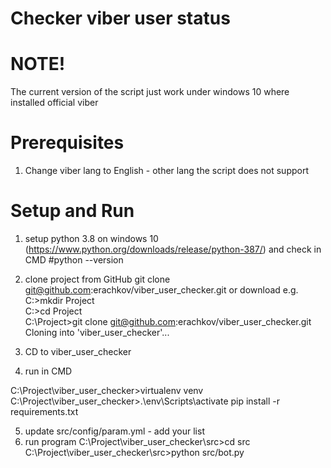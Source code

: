 # Checker viber user status  

# NOTE! 
The current version of the script just work under windows 10 where installed official viber

# Prerequisites
1. Change viber lang to English - other lang the script does not support

# Setup and Run

1. setup python 3.8 on windows 10 (https://www.python.org/downloads/release/python-387/) and check in CMD #python --version
2. clone project from GitHub  git clone git@github.com:erachkov/viber_user_checker.git or download
    e.g.
    C:\>mkdir Project  
    C:\>cd Project  
    C:\Project>git clone git@github.com:erachkov/viber_user_checker.git
    Cloning into 'viber_user_checker'...

3. CD to viber_user_checker
4. run in CMD

C:\Project\viber_user_checker>virtualenv venv
C:\Project\viber_user_checker>.\env\Scripts\activate
pip install -r requirements.txt

5. update src/config/param.yml - add your list
6. run program
   C:\Project\viber_user_checker\src>cd src
   C:\Project\viber_user_checker\src>python src/bot.py

